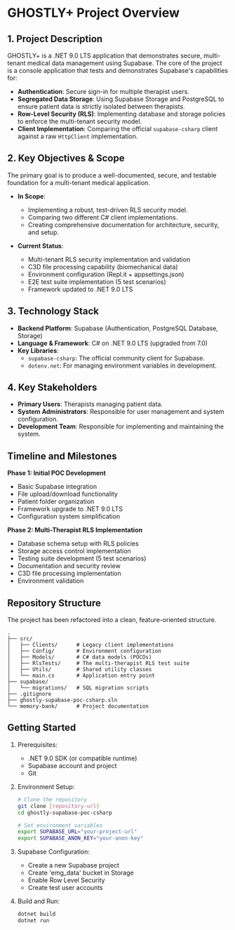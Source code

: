 # GHOSTLY+ Project Overview

## 1. Project Description
GHOSTLY+ is a .NET 9.0 LTS application that demonstrates secure, multi-tenant medical data management using Supabase. The core of the project is a console application that tests and demonstrates Supabase's capabilities for:
-   **Authentication**: Secure sign-in for multiple therapist users.
-   **Segregated Data Storage**: Using Supabase Storage and PostgreSQL to ensure patient data is strictly isolated between therapists.
-   **Row-Level Security (RLS)**: Implementing database and storage policies to enforce the multi-tenant security model.
-   **Client Implementation**: Comparing the official `supabase-csharp` client against a raw `HttpClient` implementation.

## 2. Key Objectives & Scope
The primary goal is to produce a well-documented, secure, and testable foundation for a multi-tenant medical application.

-   **In Scope**:
    -   Implementing a robust, test-driven RLS security model.
    -   Comparing two different C# client implementations.
    -   Creating comprehensive documentation for architecture, security, and setup.

-   **Current Status**:
    -   Multi-tenant RLS security implementation and validation
    -   C3D file processing capability (biomechanical data)
    -   Environment configuration (Repl.it + appsettings.json)
    -   E2E test suite implementation (5 test scenarios)
    -   Framework updated to .NET 9.0 LTS

## 3. Technology Stack
-   **Backend Platform**: Supabase (Authentication, PostgreSQL Database, Storage)
-   **Language & Framework**: C# on .NET 9.0 LTS (upgraded from 7.0)
-   **Key Libraries**:
    -   `supabase-csharp`: The official community client for Supabase.
    -   `dotenv.net`: For managing environment variables in development.

## 4. Key Stakeholders
-   **Primary Users**: Therapists managing patient data.
-   **System Administrators**: Responsible for user management and system configuration.
-   **Development Team**: Responsible for implementing and maintaining the system.

## Timeline and Milestones
**Phase 1: Initial POC Development**
- Basic Supabase integration
- File upload/download functionality  
- Patient folder organization
- Framework upgrade to .NET 9.0 LTS
- Configuration system simplification

**Phase 2: Multi-Therapist RLS Implementation**
- Database schema setup with RLS policies
- Storage access control implementation
- Testing suite development (5 test scenarios)
- Documentation and security review
- C3D file processing implementation
- Environment validation

## Repository Structure
The project has been refactored into a clean, feature-oriented structure.

```
.
├── src/
│   ├── Clients/      # Legacy client implementations
│   ├── Config/       # Environment configuration
│   ├── Models/       # C# data models (POCOs)
│   ├── RlsTests/     # The multi-therapist RLS test suite
│   ├── Utils/        # Shared utility classes
│   └── main.cs       # Application entry point
├── supabase/
│   └── migrations/   # SQL migration scripts
├── .gitignore
├── ghostly-supabase-poc-csharp.sln
└── memory-bank/      # Project documentation
```

## Getting Started
1. Prerequisites:
   - .NET 9.0 SDK (or compatible runtime)
   - Supabase account and project  
   - Git

2. Environment Setup:
   ```bash
   # Clone the repository
   git clone [repository-url]
   cd ghostly-supabase-poc-csharp

   # Set environment variables
   export SUPABASE_URL="your-project-url"
   export SUPABASE_ANON_KEY="your-anon-key"
   ```

3. Supabase Configuration:
   - Create a new Supabase project
   - Create 'emg_data' bucket in Storage
   - Enable Row Level Security
   - Create test user accounts

4. Build and Run:
   ```bash
   dotnet build
   dotnet run
   ``` 
